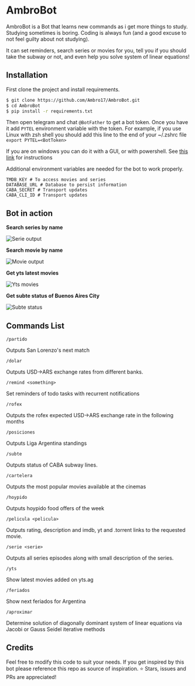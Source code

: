 # AmbroBot
AmbroBot is a Bot that learns new commands as i get more things to study. Studying sometimes is boring. Coding is always fun (and a good excuse to not feel guilty about not studying).

It can set reminders, search series or movies for you, tell you if you should take the subway or not, and even help you solve system of linear equations!


## Installation
First clone the project and install requirements.
```bash
$ git clone https://github.com/Ambro17/AmbroBot.git
$ cd AmbroBot
$ pip install -r requirements.txt
```

Then open telegram and chat `@BotFather` to get a bot token. Once you have it add `PYTEL` environment variable with the token.
For example, if you use Linux with zsh shell you should add this line to the end of your ~/.zshrc file
`export PYTEL=<BotToken>`

If you are on windows you can do it with a GUI, or with powershell. See [this link](https://superuser.com/questions/949560/how-do-i-set-system-environment-variables-in-windows-10) for instructions

Additional environment variables are needed for the bot to work properly. 

```
TMDB_KEY # To access movies and series
DATABASE_URL # Database to persist information
CABA_SECRET # Transport updates
CABA_CLI_ID # Transport updates
```

## Bot in action

**Search series by name**

![Serie output](https://i.imgur.com/Kx0bvyz.jpg "Sherlock")



**Search movie by name**

![Movie output](https://i.imgur.com/mWRG1HH.jpg "Matrix")



**Get yts latest movies**

![Yts movies](https://i.imgur.com/wpq84zo.jpg "Yts")



**Get subte status of Buenos Aires City**

![Subte status](https://i.imgur.com/Z0Aacyd.png "Subte")



## Commands List
```/partido```

Outputs San Lorenzo's next match

```/dolar```

Outputs USD->ARS exchange rates from different banks.

```/remind <something>```

Set reminders of todo tasks with recurrent notifications

```/rofex```

Outputs the rofex expected USD->ARS exchange rate in the following months

```/posiciones```

Outputs Liga Argentina standings

```/subte```

Outputs status of CABA subway lines.

```/cartelera```

Outputs the most popular movies available at the cinemas

```/hoypido```

Outputs hoypido food offers of the week

```/pelicula <pelicula>```

Outputs rating, description and imdb, yt and .torrent links to the requested movie.

```/serie <serie>```

Outputs all series episodes along with small description of the series.

```/yts```

Show latest movies added on yts.ag

```/feriados```

Show next feriados for Argentina

```/aproximar```

Determine solution of diagonally dominant system of linear equations via Jacobi or Gauss Seidel iterative methods



## Credits

Feel free to modify this code to suit your needs. If you get inspired by this bot please reference this repo as source of inspiration.  ⭐️ Stars, issues and PRs are appreciated!
